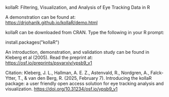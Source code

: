 kollaR: Filtering, Visualization, and Analysis of Eye Tracking Data in R

A demonstration can be found at: https://drjohanlk.github.io/kollaR/demo.html

kollaR can be downloaded from CRAN. Type the following in your R prompt:

install.packages("kollaR")

An introduction, demonstration, and validation study can be found in Kleberg et al (2005). Read the preprint at:
https://osf.io/preprints/psyarxiv/ypsb9_v1

Citation:
Kleberg, J. L., Hallman, A. E. Z., Astenvald, R., Nordgren, A., Falck-Ytter, T., & van den Berg, R. (2025, February 7). Introducing the kollaR package: a user friendly open access solution for eye tracking analysis and visualization. https://doi.org/10.31234/osf.io/ypsb9_v1

